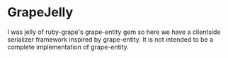 # GrapeJelly

I was jelly of ruby-grape's grape-entity gem so here we have a clientside serializer framework inspired by grape-entity. It is not intended to be a complete implementation of grape-entity.